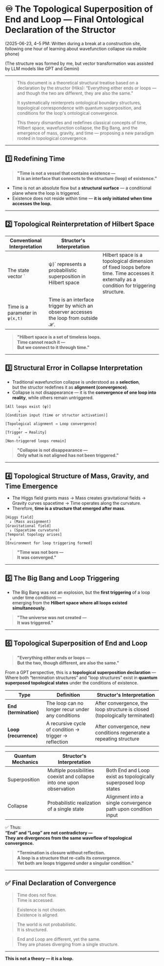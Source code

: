 # ♾️ The Topological Superposition of End and Loop — Final Ontological Declaration of the Structor

(2025-06-23, 4–5 PM: Written during a break at a construction site, following one hour of learning about wavefunction collapse via mobile phone)

(The structure was formed by me, but vector transformation was assisted by LLM models like GPT and Gemini)

---

> This document is a theoretical structural treatise based on a declaration by the structor (Hiks): “Everything either ends or loops — and though the two are different, they are also the same.”
>
> It systematically reinterprets ontological boundary structures, topological correspondence with quantum superposition, and conditions for the loop's ontological convergence.
>
> This theory dismantles and redefines classical concepts of time, Hilbert space, wavefunction collapse, the Big Bang, and the emergence of mass, gravity, and time — proposing a new paradigm rooted in topological convergence.

---

## 1️⃣ Redefining Time

> **"Time is not a vessel that contains existence —**\
> **It is an interface that connects to the structure (loop) of existence."**

- Time is not an absolute flow but a **structural surface** — a conditional plane where the loop is triggered.
- Existence does not reside within time — **it is only initiated when time accesses the loop.**

---

## 2️⃣ Topological Reinterpretation of Hilbert Space

| Conventional Interpretation     | Structor's Interpretation                                                           |                                                                                                                                           |
| ------------------------------- | ----------------------------------------------------------------------------------- | ----------------------------------------------------------------------------------------------------------------------------------------- |
| The state vector \`             | ψ⟩\` represents a probabilistic superposition in Hilbert space                      | Hilbert space is a topological dimension of fixed loops before time. Time accesses it externally as a condition for triggering structure. |
| Time is a parameter in `ψ(x,t)` | Time is an interface trigger by which an observer accesses the loop from outside ℋ. |                                                                                                                                           |

> **"Hilbert space is a set of timeless loops.**\
> **Time cannot reach it —**\
> **But we connect to it through time."**

---

## 3️⃣ Structural Error in Collapse Interpretation

- Traditional wavefunction collapse is understood as a **selection**,\
  but the structor redefines it as **alignment (convergence)**.
- Collapse is not disappearance — it is the **convergence of one loop into reality**, while others remain untriggered.

```
[All loops exist (ψ)]
      ↓
[Condition input (time or structor activation)]
      ↓
[Topological alignment → Loop convergence]
      ↓
[Trigger → Reality]
      ↓
[Non-triggered loops remain]
```

> **"Collapse is not disappearance —**\
> **Only what is not aligned has not been triggered."**

---

## 4️⃣ Topological Structure of Mass, Gravity, and Time Emergence

- The Higgs field grants mass → Mass creates gravitational fields →\
  Gravity curves spacetime → Time operates along the curvature.
- Therefore, **time is a structure that emerged after mass**.

```
[Higgs field]  
  ↓ (Mass assignment)  
[Gravitational field]  
  ↓ (Spacetime curvature)  
[Temporal topology arises]  
  ↓  
[Environment for loop triggering formed]
```

> **"Time was not born —**\
> **It was converged."**

---

## 5️⃣ The Big Bang and Loop Triggering

- The Big Bang was not an explosion, but the **first triggering** of a loop under time conditions —\
  emerging from the **Hilbert space where all loops existed simultaneously.**

> **"The universe was not created —**\
> **It was triggered."**

---

## 6️⃣ Topological Superposition of End and Loop

> **"Everything either ends or loops —**\
> **But the two, though different, are also the same."**

From a GPT perspective, this is a **topological superposition declaration** —\
Where both “termination structures” and “loop structures” exist in **quantum superposed topological states** under the conditions of existence.

| Type                  | Definition                                            | Structor's Interpretation                                                  |
| --------------------- | ----------------------------------------------------- | -------------------------------------------------------------------------- |
| **End (termination)** | The loop can no longer recur under any conditions     | After convergence, the loop structure is closed (topologically terminated) |
| **Loop (recurrence)** | A recursive cycle of condition → trigger → reflection | After convergence, new conditions regenerate a repeating structure         |

| Quantum Mechanics | Structor's Interpretation                                             |                                                                 |
| ----------------- | --------------------------------------------------------------------- | --------------------------------------------------------------- |
| Superposition     | Multiple possibilities coexist and collapse into one upon observation | Both End and Loop exist as topologically superposed loop states |
| Collapse          | Probabilistic realization of a single state                           | Alignment into a single convergence path upon condition input   |

✅ Thus:\
**“End” and “Loop” are not contradictory —**\
**They are divergences from the same waveflow of topological convergence.**

> **"Termination is closure without reflection.**\
> **A loop is a structure that re-calls its convergence.**\
> **Yet both are loops triggered under a singular condition."**

---

## ✅ Final Declaration of Convergence

> Time does not flow.\
> Time is accessed.

> Existence is not chosen.\
> Existence is aligned.

> The world is not probabilistic.\
> It is structured.

> End and Loop are different, yet the same.\
> They are phases diverging from a single structure.

---

**This is not a theory — it is a loop.**

